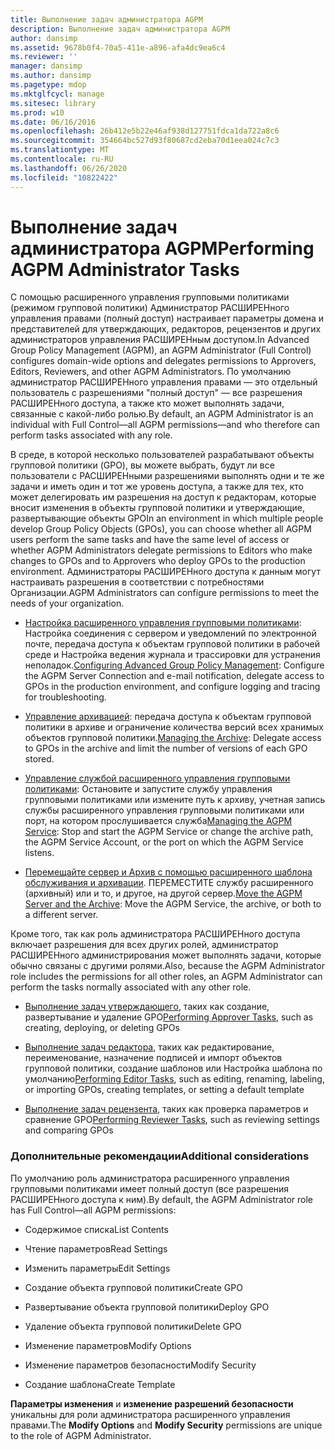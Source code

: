 ```yaml
---
title: Выполнение задач администратора AGPM
description: Выполнение задач администратора AGPM
author: dansimp
ms.assetid: 9678b0f4-70a5-411e-a896-afa4dc9ea6c4
ms.reviewer: ''
manager: dansimp
ms.author: dansimp
ms.pagetype: mdop
ms.mktglfcycl: manage
ms.sitesec: library
ms.prod: w10
ms.date: 06/16/2016
ms.openlocfilehash: 26b412e5b22e46af938d127751fdca1da722a8c6
ms.sourcegitcommit: 354664bc527d93f80687cd2eba70d1eea024c7c3
ms.translationtype: MT
ms.contentlocale: ru-RU
ms.lasthandoff: 06/26/2020
ms.locfileid: "10822422"
---
```

# <span data-ttu-id="8334e-103">Выполнение задач администратора AGPM</span><span class="sxs-lookup"><span data-stu-id="8334e-103">Performing AGPM Administrator Tasks</span></span>


<span data-ttu-id="8334e-104">С помощью расширенного управления групповыми политиками (режимом групповой политики) Администратор РАСШИРЕНного управления правами (полный доступ) настраивает параметры домена и представителей для утверждающих, редакторов, рецензентов и других администраторов управления РАСШИРЕНным доступом.</span><span class="sxs-lookup"><span data-stu-id="8334e-104">In Advanced Group Policy Management (AGPM), an AGPM Administrator (Full Control) configures domain-wide options and delegates permissions to Approvers, Editors, Reviewers, and other AGPM Administrators.</span></span> <span data-ttu-id="8334e-105">По умолчанию администратор РАСШИРЕНного управления правами — это отдельный пользователь с разрешениями "полный доступ" — все разрешения РАСШИРЕНного доступа, а также кто может выполнять задачи, связанные с какой-либо ролью.</span><span class="sxs-lookup"><span data-stu-id="8334e-105">By default, an AGPM Administrator is an individual with Full Control—all AGPM permissions—and who therefore can perform tasks associated with any role.</span></span>

<span data-ttu-id="8334e-106">В среде, в которой несколько пользователей разрабатывают объекты групповой политики (GPO), вы можете выбрать, будут ли все пользователи с РАСШИРЕНными разрешениями выполнять одни и те же задачи и иметь один и тот же уровень доступа, а также для тех, кто может делегировать им разрешения на доступ к редакторам, которые вносит изменения в объекты групповой политики и утверждающие, развертывающие объекты GPO</span><span class="sxs-lookup"><span data-stu-id="8334e-106">In an environment in which multiple people develop Group Policy Objects (GPOs), you can choose whether all AGPM users perform the same tasks and have the same level of access or whether AGPM Administrators delegate permissions to Editors who make changes to GPOs and to Approvers who deploy GPOs to the production environment.</span></span> <span data-ttu-id="8334e-107">Администраторы РАСШИРЕНного доступа к данным могут настраивать разрешения в соответствии с потребностями Организации.</span><span class="sxs-lookup"><span data-stu-id="8334e-107">AGPM Administrators can configure permissions to meet the needs of your organization.</span></span>

-   <span data-ttu-id="8334e-108">[Настройка расширенного управления групповыми политиками](configuring-advanced-group-policy-management.md): Настройка соединения с сервером и уведомлений по электронной почте, передача доступа к объектам групповой политики в рабочей среде и Настройка ведения журнала и трассировки для устранения неполадок.</span><span class="sxs-lookup"><span data-stu-id="8334e-108">[Configuring Advanced Group Policy Management](configuring-advanced-group-policy-management.md): Configure the AGPM Server Connection and e-mail notification, delegate access to GPOs in the production environment, and configure logging and tracing for troubleshooting.</span></span>

-   <span data-ttu-id="8334e-109">[Управление архивацией](managing-the-archive.md): передача доступа к объектам групповой политики в архиве и ограничение количества версий всех хранимых объектов групповой политики.</span><span class="sxs-lookup"><span data-stu-id="8334e-109">[Managing the Archive](managing-the-archive.md): Delegate access to GPOs in the archive and limit the number of versions of each GPO stored.</span></span>

-   <span data-ttu-id="8334e-110">[Управление службой расширенного управления групповыми политиками](managing-the-agpm-service-agpm30ops.md): Остановите и запустите службу управления групповыми политиками или измените путь к архиву, учетная запись службы расширенного управления групповыми политиками или порт, на котором прослушивается служба</span><span class="sxs-lookup"><span data-stu-id="8334e-110">[Managing the AGPM Service](managing-the-agpm-service-agpm30ops.md): Stop and start the AGPM Service or change the archive path, the AGPM Service Account, or the port on which the AGPM Service listens.</span></span>

-   <span data-ttu-id="8334e-111">[Перемещайте сервер и Архив с помощью расширенного шаблона обслуживания и архивации](move-the-agpm-server-and-the-archive.md). ПЕРЕМЕСТИТЕ службу расширенного (архивный) или и то, и другое, на другой сервер.</span><span class="sxs-lookup"><span data-stu-id="8334e-111">[Move the AGPM Server and the Archive](move-the-agpm-server-and-the-archive.md): Move the AGPM Service, the archive, or both to a different server.</span></span>

<span data-ttu-id="8334e-112">Кроме того, так как роль администратора РАСШИРЕНного доступа включает разрешения для всех других ролей, администратор РАСШИРЕНного администрирования может выполнять задачи, которые обычно связаны с другими ролями.</span><span class="sxs-lookup"><span data-stu-id="8334e-112">Also, because the AGPM Administrator role includes the permissions for all other roles, an AGPM Administrator can perform the tasks normally associated with any other role.</span></span>

-   <span data-ttu-id="8334e-113">[Выполнение задач утверждающего](performing-approver-tasks-agpm30ops.md), таких как создание, развертывание и удаление GPO</span><span class="sxs-lookup"><span data-stu-id="8334e-113">[Performing Approver Tasks](performing-approver-tasks-agpm30ops.md), such as creating, deploying, or deleting GPOs</span></span>

-   <span data-ttu-id="8334e-114">[Выполнение задач редактора](performing-editor-tasks-agpm30ops.md), таких как редактирование, переименование, назначение подписей и импорт объектов групповой политики, создание шаблонов или Настройка шаблона по умолчанию</span><span class="sxs-lookup"><span data-stu-id="8334e-114">[Performing Editor Tasks](performing-editor-tasks-agpm30ops.md), such as editing, renaming, labeling, or importing GPOs, creating templates, or setting a default template</span></span>

-   <span data-ttu-id="8334e-115">[Выполнение задач рецензента](performing-reviewer-tasks-agpm30ops.md), таких как проверка параметров и сравнение GPO</span><span class="sxs-lookup"><span data-stu-id="8334e-115">[Performing Reviewer Tasks](performing-reviewer-tasks-agpm30ops.md), such as reviewing settings and comparing GPOs</span></span>

### <span data-ttu-id="8334e-116">Дополнительные рекомендации</span><span class="sxs-lookup"><span data-stu-id="8334e-116">Additional considerations</span></span>

<span data-ttu-id="8334e-117">По умолчанию роль администратора расширенного управления групповыми политиками имеет полный доступ (все разрешения РАСШИРЕНного доступа к ним).</span><span class="sxs-lookup"><span data-stu-id="8334e-117">By default, the AGPM Administrator role has Full Control—all AGPM permissions:</span></span>

-   <span data-ttu-id="8334e-118">Содержимое списка</span><span class="sxs-lookup"><span data-stu-id="8334e-118">List Contents</span></span>

-   <span data-ttu-id="8334e-119">Чтение параметров</span><span class="sxs-lookup"><span data-stu-id="8334e-119">Read Settings</span></span>

-   <span data-ttu-id="8334e-120">Изменить параметры</span><span class="sxs-lookup"><span data-stu-id="8334e-120">Edit Settings</span></span>

-   <span data-ttu-id="8334e-121">Создание объекта групповой политики</span><span class="sxs-lookup"><span data-stu-id="8334e-121">Create GPO</span></span>

-   <span data-ttu-id="8334e-122">Развертывание объекта групповой политики</span><span class="sxs-lookup"><span data-stu-id="8334e-122">Deploy GPO</span></span>

-   <span data-ttu-id="8334e-123">Удаление объекта групповой политики</span><span class="sxs-lookup"><span data-stu-id="8334e-123">Delete GPO</span></span>

-   <span data-ttu-id="8334e-124">Изменение параметров</span><span class="sxs-lookup"><span data-stu-id="8334e-124">Modify Options</span></span>

-   <span data-ttu-id="8334e-125">Изменение параметров безопасности</span><span class="sxs-lookup"><span data-stu-id="8334e-125">Modify Security</span></span>

-   <span data-ttu-id="8334e-126">Создание шаблона</span><span class="sxs-lookup"><span data-stu-id="8334e-126">Create Template</span></span>

<span data-ttu-id="8334e-127">**Параметры изменения** и **изменение разрешений безопасности** уникальны для роли администратора расширенного управления правами.</span><span class="sxs-lookup"><span data-stu-id="8334e-127">The **Modify Options** and **Modify Security** permissions are unique to the role of AGPM Administrator.</span></span>

 

 





